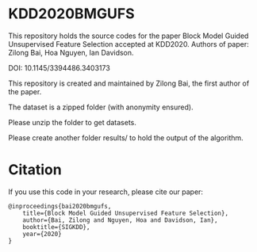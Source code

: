 # KDD2020BMGUFS
This repository holds the source codes for the paper Block Model Guided Unsupervised Feature Selection accepted at KDD2020. Authors of paper: Zilong Bai, Hoa Nguyen, Ian Davidson.

DOI: 10.1145/3394486.3403173

This repository is created and maintained by Zilong Bai, the first author of the paper.

The dataset is a zipped folder (with anonymity ensured).

Please unzip the folder to get datasets.

Please create another folder results/ to hold the output of the algorithm.

# Citation

If you use this code in your research, please cite our paper:

```
@inproceedings{bai2020bmgufs,
    title={Block Model Guided Unsupervised Feature Selection},
    author={Bai, Zilong and Nguyen, Hoa and Davidson, Ian},
    booktitle={SIGKDD},
    year={2020}
}
```

